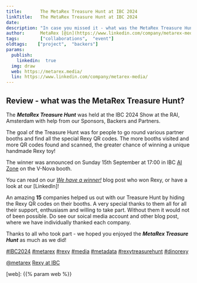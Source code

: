 ```yaml
---
title:       The MetaRex Treasure Hunt at IBC 2024
linkTitle:   The MetaRex Treasure Hunt at IBC 2024
date:        
description: "In case you missed it - what was the MetaRex Treasure Hunt?"
author:      MetaRex [@in](https://www.linkedin.com/company/metarex-media)
tags:        ["collaborations",  "event"]
oldtags:    ["project",  "backers"]
params:
  publish:
    linkedin:  true
  img: draw
  web: https://metarex.media/
  lin: https://www.linkedin.com/company/metarex-media/
---
```


## Review - what was the MetaRex Treasure Hunt?

The **_MetaRex Treasure Hunt_** was held at the IBC 2024 Show at the RAI, Amsterdam with help from our Sponsors, Backers and Partners. 

The goal of the Treasure Hunt was for people to go round various partner booths and find all the special Rexy QR codes.  The more booths visited and more QR codes found and scanned, the greater chance of winning a unique handmade Rexy toy!  

The winner was announced on Sunday 15th September at 17:00 in IBC [AI Zone][rxydraw] on the V-Nova booth. 

You can read on our [_We have a winner!_] blog post who won Rexy, or have a look at our <i class="linkedin icon"></i> [LinkedIn]!

An amazing **15** companies helped us out with our Treasure Hunt by hiding the Rexy QR codes on their booths.  A very special thanks to them all for all their support, enthusiasm and willing to take part.  Without them it would not of been possible. 
Do see our soical media account and other blog post, where we have individually thanked each company. 

Thanks to all who took part - we hoped you enjoyed the **_MetaRex Treasure Hunt_** as much as we did! 


[#IBC2024](https://www.linkedin.com/search/results/all/?keywords=%23IBC2024)
[#metarex](https://www.linkedin.com/search/results/all/?keywords=%23metarex)
[#rexy](https://www.linkedin.com/search/results/all/?keywords=%23rexy)
[#media](https://www.linkedin.com/search/results/all/?keywords=%23media)
[#metadata](https://www.linkedin.com/search/results/all/?keywords=%23metadata)
[#rexytreasurehunt](https://www.linkedin.com/search/results/all/?keywords=%23rexytreasurehunt)
[#dinorexy](https://www.linkedin.com/search/results/all/?keywords=%23dinorexy)

<i class = "linkedin icon"></i>[@metarex][limrx]
<i class = "linkedin icon"></i>[Rexy at IBC][lirxy]

[web]:    {{% param web %}}

[limrx]:   https://uk.linkedin.com/company/metarex-media
[lirxy]:   https://www.linkedin.com/search/results/all/?keywords=%23ibc2024%20%23metarex%20%23rexy
[rxydraw]: https://ibc2024.mapyourshow.com/8_0/floorplan/?st=keyword&hallID=J&sv=V-NOVA&selectedBooth=14.AI03
[Blog]:    /blog/we-have-a-winner-TH/index.md
[_We have a winner!_]:  https://www.linkedin.com/posts/metarex-media_rexy-treasurehunt-ibc2024-activity-7241828285431648260-f6gx